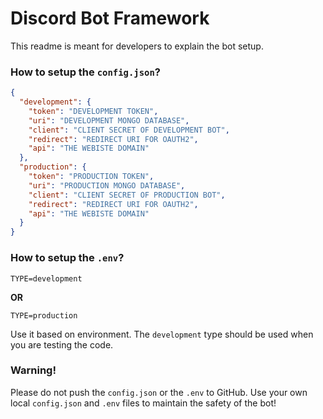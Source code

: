 # Discord Bot Framework

This readme is meant for developers to explain the bot setup.

### How to setup the `config.json`?

```json
{
  "development": {
    "token": "DEVELOPMENT TOKEN",
    "uri": "DEVELOPMENT MONGO DATABASE",
    "client": "CLIENT SECRET OF DEVELOPMENT BOT",
    "redirect": "REDIRECT URI FOR OAUTH2",
    "api": "THE WEBISTE DOMAIN"
  },
  "production": {
    "token": "PRODUCTION TOKEN",
    "uri": "PRODUCTION MONGO DATABASE",
    "client": "CLIENT SECRET OF PRODUCTION BOT",
    "redirect": "REDIRECT URI FOR OAUTH2",
    "api": "THE WEBISTE DOMAIN"
  }
}
```

### How to setup the `.env`?

```.env
TYPE=development
```

**OR**

```.env
TYPE=production
```

Use it based on environment. The `development` type should be used when you are testing the code.

### Warning!

Please do not push the `config.json` or the `.env` to GitHub.
Use your own local `config.json` and `.env` files to maintain the safety of the bot!

